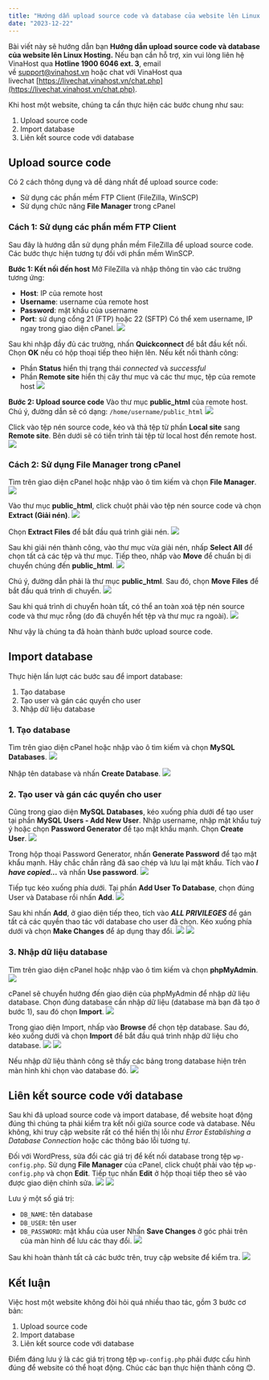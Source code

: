 ```yaml
---
title: "Hướng dẫn upload source code và database của website lên Linux Hosting"
date: "2023-12-22"
---
```


Bài viết này sẽ hướng dẫn bạn **Hướng dẫn upload source code và database của website lên Linux Hosting.** Nếu bạn cần hỗ trợ, xin vui lòng liên hệ VinaHost qua **Hotline 1900 6046 ext. 3**, email về [support@vinahost.vn](mailto:support@vinahost.vn) hoặc chat với VinaHost qua livechat [https://livechat.vinahost.vn/chat.php](https://livechat.vinahost.vn/chat.php).

Khi host một website, chúng ta cần thực hiện các bước chung như sau:

1. Upload source code
2. Import database
3. Liên kết source code với database

## Upload source code
Có 2 cách thông dụng và dễ dàng nhất để upload source code:
- Sử dụng các phần mềm FTP Client (FileZilla, WinSCP)
- Sử dụng chức năng **File Manager** trong cPanel

### Cách 1: Sử dụng các phần mềm FTP Client
Sau đây là hướng dẫn sử dụng phần mềm FileZilla để upload source code. Các bước thực hiện tương tự đối với phần mềm WinSCP.

**Bước 1: Kết nối đến host**
Mở FileZilla và nhập thông tin vào các trường tương ứng:
- **Host**: IP của remote host
- **Username**: username của remote host
- **Password**: mật khẩu của username
- **Port**: sử dụng cổng 21 (FTP) hoặc 22 (SFTP)
Có thể xem username, IP ngay trong giao diện cPanel.
![](images/linux-hosting-hd-upload01.png)

Sau khi nhập đầy đủ các trường, nhấn **Quickconnect** để bắt đầu kết nối.
Chọn **OK** nếu có hộp thoại tiếp theo hiện lên.
Nếu kết nối thành công:
- Phần **Status** hiển thị trạng thái *connected* và *successful*
- Phần **Remote site** hiển thị cây thư mục và các thư mục, tệp của remote host
![](images/linux-hosting-hd-upload02.png)

**Bước 2: Upload source code**
Vào thư mục **public_html** của remote host.
Chú ý, đường dẫn sẽ có dạng: `/home/username/public_html`
![](images/linux-hosting-hd-upload03.png)

Click vào tệp nén source code, kéo và thả tệp từ phần **Local site** sang **Remote site**. Bên dưới sẽ có tiến trình tải tệp từ local host đến remote host.
![](images/linux-hosting-hd-upload04.png)

### Cách 2: Sử dụng File Manager trong cPanel
Tìm trên giao diện cPanel hoặc nhập vào ô tìm kiếm và chọn **File Manager**.
![](images/linux-hosting-hd-upload05.png)

Vào thư mục **public_html**, click chuột phải vào tệp nén source code và chọn **Extract (Giải nén)**.
![](images/linux-hosting-hd-upload06.png)

Chọn **Extract Files** để bắt đầu quá trình giải nén.
![](images/linux-hosting-hd-upload07.png)

Sau khi giải nén thành công, vào thư mục vừa giải nén, nhấp **Select All** để chọn tất cả các tệp và thư mục. Tiếp theo, nhấp vào **Move** để chuẩn bị di chuyển chúng đến **public_html**.
![](images/linux-hosting-hd-upload08.png)

Chú ý, đường dẫn phải là thư mục **public_html**. Sau đó, chọn **Move Files** để bắt đầu quá trình di chuyển.
![](images/linux-hosting-hd-upload09.png)

Sau khi quá trình di chuyển hoàn tất, có thể an toàn xoá tệp nén source code và thư mục rỗng (do đã chuyển hết tệp và thư mục ra ngoài).
![](images/linux-hosting-hd-upload10.png)

Như vậy là chúng ta đã hoàn thành bước upload source code.

## Import database
Thực hiện lần lượt các bước sau để import database:

1. Tạo database
2. Tạo user và gán các quyền cho user
3. Nhập dữ liệu database

### 1. Tạo database
Tìm trên giao diện cPanel hoặc nhập vào ô tìm kiếm và chọn **MySQL Databases**.
![](images/linux-hosting-hd-upload11.png)

Nhập tên database và nhấn **Create Database**.
![](images/linux-hosting-hd-upload12.png)

### 2. Tạo user và gán các quyền cho user
Cũng trong giao diện **MySQL Databases**, kéo xuống phía dưới để tạo user tại phần **MySQL Users - Add New User**.
Nhập username, nhập mật khẩu tuỳ ý hoặc chọn **Password Generator** để tạo mật khẩu mạnh. Chọn **Create User**.
![](images/linux-hosting-hd-upload13.png)

Trong hộp thoại Password Generator, nhấn **Generate Password** để tạo mật khẩu mạnh. Hãy chắc chắn rằng đã sao chép và lưu lại mật khẩu. Tích vào ***I have copied...*** và nhấn **Use password**.
![](images/linux-hosting-hd-upload14.png)

Tiếp tục kéo xuống phía dưới. Tại phần **Add User To Database**, chọn đúng User và Database rồi nhấn **Add**.
![](images/linux-hosting-hd-upload15.png)

Sau khi nhấn **Add**, ở giao diện tiếp theo, tích vào ***ALL PRIVILEGES*** để gán tất cả các quyền thao tác với database cho user đã chọn. Kéo xuống phía dưới và chọn **Make Changes** để áp dụng thay đổi.
![](images/linux-hosting-hd-upload16.png)
![](images/linux-hosting-hd-upload17.png)

### 3. Nhập dữ liệu database
Tìm trên giao diện cPanel hoặc nhập vào ô tìm kiếm và chọn **phpMyAdmin**.
![](images/linux-hosting-hd-upload18.png)

cPanel sẽ chuyển hướng đến giao diện của phpMyAdmin để nhập dữ liệu database.
Chọn đúng database cần nhập dữ liệu (database mà bạn đã tạo ở bước 1), sau đó chọn **Import**.
![](images/linux-hosting-hd-upload19.png)

Trong giao diện Import, nhấp vào **Browse** để chọn tệp database. Sau đó, kéo xuống dưới và chọn **Import** để bắt đầu quá trình nhập dữ liệu cho database.
![](images/linux-hosting-hd-upload26.png)
![](images/linux-hosting-hd-upload20.png)

Nếu nhập dữ liệu thành công sẽ thấy các bảng trong database hiện trên màn hình khi chọn vào database đó.
![](images/linux-hosting-hd-upload21.png)

## Liên kết source code với database
Sau khi đã upload source code và import database, để website hoạt động đúng thì chúng ta phải kiểm tra kết nối giữa source code và database. Nếu không, khi truy cập website rất có thể hiển thị lỗi như *Error Establishing a Database Connection* hoặc các thông báo lỗi tương tự.

Đối với WordPress, sửa đổi các giá trị để kết nối database trong tệp `wp-config.php`.
Sử dụng **File Manager** của cPanel, click chuột phải vào tệp `wp-config.php` và chọn **Edit**. Tiếp tục nhấn **Edit** ở hộp thoại tiếp theo sẽ vào được giao diện chỉnh sửa.
![](images/linux-hosting-hd-upload22.png)
![](images/linux-hosting-hd-upload23.png)

Lưu ý một số giá trị:
- `DB_NAME`: tên database
- `DB_USER`: tên user
- `DB_PASSWORD`: mật khẩu của user
Nhấn **Save Changes** ở góc phải trên của màn hình để lưu các thay đổi.
![](images/linux-hosting-hd-upload24.png)

Sau khi hoàn thành tất cả các bước trên, truy cập website để kiểm tra.
![](images/linux-hosting-hd-upload25.png)

## Kết luận
Việc host một website không đòi hỏi quá nhiều thao tác, gồm 3 bước cơ bản:

1. Upload source code
2. Import database
3. Liên kết source code với database

Điểm đáng lưu ý là các giá trị trong tệp `wp-config.php` phải được cấu hình đúng để website có thể hoạt động.
Chúc các bạn thực hiện thành công 😊.
